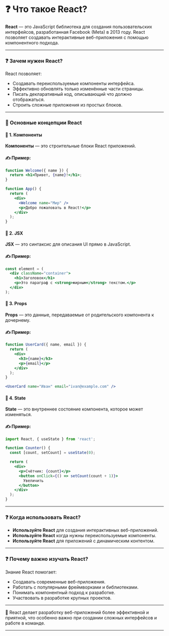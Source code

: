 # ❓ Что такое React?
**React** — это JavaScript библиотека для создания пользовательских интерфейсов, разработанная Facebook (Meta) в 2013 году. React позволяет создавать интерактивные веб-приложения с помощью компонентного подхода.

---

### ❓ Зачем нужен React?
React позволяет:
- Создавать переиспользуемые компоненты интерфейса.
- Эффективно обновлять только изменённые части страницы.
- Писать декларативный код, описывающий что должно отображаться.
- Строить сложные приложения из простых блоков.

---

### 📌️ Основные концепции React

#### 🔹 1. Компоненты
**Компоненты** — это строительные блоки React приложений.

#### ✍ Пример:
```jsx
function Welcome({ name }) {
  return <h1>Привет, {name}!</h1>;
}

function App() {
  return (
    <div>
      <Welcome name="Мир" />
      <p>Добро пожаловать в React!</p>
    </div>
  );
}
```

#### 🔹 2. JSX
**JSX** — это синтаксис для описания UI прямо в JavaScript.

#### ✍ Пример:
```jsx
const element = (
  <div className="container">
    <h1>Заголовок</h1>
    <p>Это параграф с <strong>жирным</strong> текстом.</p>
  </div>
);
```

#### 🔹 3. Props
**Props** — это данные, передаваемые от родительского компонента к дочернему.

#### ✍ Пример:
```jsx
function UserCard({ name, email }) {
  return (
    <div>
      <h3>{name}</h3>
      <p>{email}</p>
    </div>
  );
}

<UserCard name="Иван" email="ivan@example.com" />
```

#### 🔹 4. State
**State** — это внутреннее состояние компонента, которое может изменяться.

#### ✍ Пример:
```jsx
import React, { useState } from 'react';

function Counter() {
  const [count, setCount] = useState(0);

  return (
    <div>
      <p>Счётчик: {count}</p>
      <button onClick={() => setCount(count + 1)}>
        Увеличить
      </button>
    </div>
  );
}
```

---

### ❓ Когда использовать React?
- **Используйте React** для создания интерактивных веб-приложений.
- **Используйте React** когда нужны переиспользуемые компоненты.
- **Используйте React** для приложений с динамическим контентом.

---

### ❓ Почему важно изучать React?
Знание React помогает:
- Создавать современные веб-приложения.
- Работать с популярными фреймворками и библиотеками.
- Понимать компонентный подход к разработке.
- Участвовать в разработке крупных проектов.

---

🎉 React делает разработку веб-приложений более эффективной и приятной, что особенно важно при создании сложных интерфейсов и работе в команде.

---
